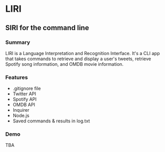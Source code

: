 # LIRI
## SIRI for the command line

### Summary
LIRI is a Language Interpretation and Recognition Interface. It's a CLI app that takes commands to retrieve and display a user's tweets, retrieve Spotify song information, and OMDB movie information.

### Features
* .gitignore file
* Twitter API
* Spotify API
* OMDB API
* Inquirer
* Node.js
* Saved commands & results in log.txt

### Demo
TBA
